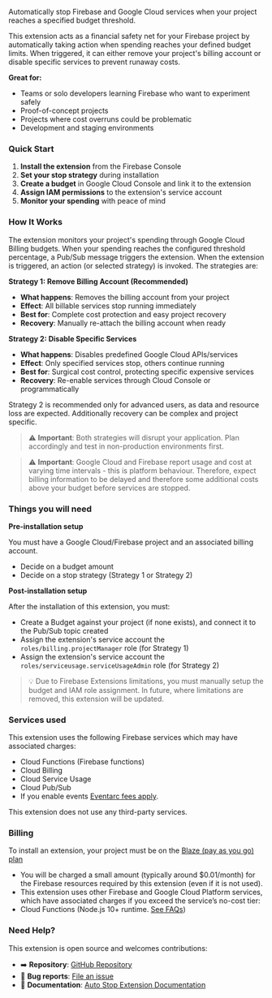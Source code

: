 Automatically stop Firebase and Google Cloud services when your project reaches a specified budget threshold.

This extension acts as a financial safety net for your Firebase project by automatically taking action when spending reaches your defined budget limits. When triggered, it can either remove your project's billing account or disable specific services to prevent runaway costs.

**Great for:**

- Teams or solo developers learning Firebase who want to experiment safely
- Proof-of-concept projects
- Projects where cost overruns could be problematic
- Development and staging environments

### Quick Start

1. **Install the extension** from the Firebase Console
2. **Set your stop strategy** during installation
3. **Create a budget** in Google Cloud Console and link it to the extension
4. **Assign IAM permissions** to the extension's service account
5. **Monitor your spending** with peace of mind

### How It Works

The extension monitors your project's spending through Google Cloud Billing budgets. When your spending reaches the configured threshold percentage, a Pub/Sub message triggers the extension. When the extension is triggered, an action (or selected strategy) is invoked. The strategies are:

**Strategy 1: Remove Billing Account (Recommended)**

- **What happens**: Removes the billing account from your project
- **Effect**: All billable services stop running immediately
- **Best for**: Complete cost protection and easy project recovery
- **Recovery**: Manually re-attach the billing account when ready

**Strategy 2: Disable Specific Services**

- **What happens**: Disables predefined Google Cloud APIs/services
- **Effect**: Only specified services stop, others continue running
- **Best for**: Surgical cost control, protecting specific expensive services
- **Recovery**: Re-enable services through Cloud Console or programmatically

Strategy 2 is recommended only for advanced users, as data and resource loss are expected. Additionally recovery can be complex and project specific.

> ⚠️ **Important**: Both strategies will disrupt your application. Plan accordingly and test in non-production environments first.

> ⚠️ **Important**: Google Cloud and Firebase report usage and cost at varying time intervals - this is platform behaviour. Therefore, expect billing information to be delayed and therefore some additional costs above your budget before services are stopped.

### Things you will need

**Pre-installation setup**

You must have a Google Cloud/Firebase project and an associated billing account.

- Decide on a budget amount
- Decide on a stop strategy (Strategy 1 or Strategy 2)

**Post-installation setup**

After the installation of this extension, you must:

- Create a Budget against your project (if none exists), and connect it to the Pub/Sub topic created
- Assign the extension's service account the `roles/billing.projectManager` role (for Strategy 1)
- Assign the extension's service account the `roles/serviceusage.serviceUsageAdmin` role (for Strategy 2)

> 💡 Due to Firebase Extensions limitations, you must manually setup the budget and IAM role assignment. In future, where limitations are removed, this extension will be updated.

### Services used

This extension uses the following Firebase services which may have associated charges:

- Cloud Functions (Firebase functions)
- Cloud Billing
- Cloud Service Usage
- Cloud Pub/Sub
- If you enable events [Eventarc fees apply](https://cloud.google.com/eventarc/pricing).

This extension does not use any third-party services.

### Billing

To install an extension, your project must be on the [Blaze (pay as you go) plan](https://firebase.google.com/pricing)

- You will be charged a small amount (typically around $0.01/month) for the Firebase resources required by this extension (even if it is not used).
- This extension uses other Firebase and Google Cloud Platform services, which have associated charges if you exceed the service’s no-cost tier:
- Cloud Functions (Node.js 10+ runtime. [See FAQs](https://firebase.google.com/support/faq#extensions-pricing))

### Need Help?

This extension is open source and welcomes contributions:

- ➡️ **Repository**: [GitHub Repository](https://github.com/deep-rock-development/auto-stop-firebase-ext)
- 🐛 **Bug reports**: [File an issue](https://github.com/deep-rock-development/auto-stop-firebase-ext/issues)
- 📖 **Documentation**: [Auto Stop Extension Documentation](https://deep-rock.gitbook.io/auto-stop-services)
